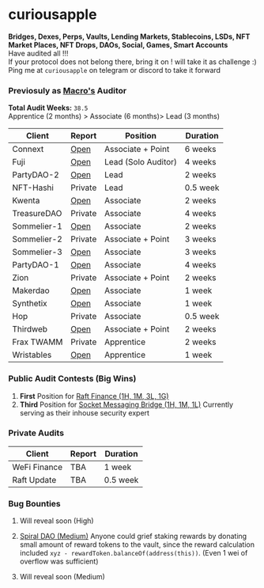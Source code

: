 # curiousapple

**Bridges, Dexes, Perps, Vaults, Lending Markets, Stablecoins, LSDs, NFT Market Places, NFT Drops, DAOs, Social, Games, Smart Accounts**</br>
Have audited all !!! </br>
If your protocol does not belong there, bring it on ! will take it as challenge :) </br>
Ping me at `curiousapple` on telegram or discord to take it forward </br>

###  Previosuly as [Macro's](https://0xmacro.com/) Auditor 

**Total Audit Weeks:** `38.5`  
Apprentice (2 months) > Associate (6 months)> Lead (3 months)

| Client      | Report                                                                                     | Position            | Duration |
|-------------|--------------------------------------------------------------------------------------------|---------------------|----------|
| Connext     | [Open]( https://github.com/abhishekvispute/curiousapple-audits/blob/main/Connext.pdf )     | Associate + Point   | 6 weeks  |
| Fuji        | [Open](https://github.com/abhishekvispute/curiousapple-audits/blob/main/Fuji.pdf)          | Lead (Solo Auditor) | 4 weeks  |
| PartyDAO-2  | [Open](https://github.com/abhishekvispute/curiousapple-audits/blob/main/PartyDAO-2.pdf)    | Lead                | 2 weeks  |
| NFT-Hashi   | Private                                                                                    | Lead                | 0.5 week |
| Kwenta      | [Open](https://github.com/abhishekvispute/curiousapple-audits/blob/main/Kwenta.pdf)        | Associate           | 2 weeks  |
| TreasureDAO | Private                                                                                    | Associate           | 4 weeks  |
| Sommelier-1 | [Open](https://github.com/abhishekvispute/curiousapple-audits/blob/main/Sommelier-1.pdf)   | Associate           | 2 weeks  |
| Sommelier-2 | Private                                                                                    | Associate + Point   | 3 weeks  |
| Sommelier-3 | [Open](https://github.com/abhishekvispute/curiousapple-audits/blob/main/Sommelier-3.pdf)   | Associate           | 3 weeks  |
| PartyDAO-1  | [Open](https://github.com/abhishekvispute/curiousapple-audits/blob/main/PartyDAO-1.pdf)    | Associate           | 4 weeks  |
| Zion        | Private                                                                                    | Associate + Point   | 2 weeks  |
| Makerdao    | [Open](https://github.com/abhishekvispute/curiousapple-audits/blob/main/Maker-1.pdf)       | Associate           | 1 week   |
| Synthetix   | [Open](https://github.com/abhishekvispute/curiousapple-audits/blob/main/Synthetix-3.pdf)   | Associate           | 1 week   |
| Hop         | Private                                                                                    | Associate           | 0.5 week |
| Thirdweb    | [Open](https://github.com/abhishekvispute/curiousapple-audits/blob/main/thirdweb%20-2.pdf) | Associate + Point   | 2 weeks  |
| Frax TWAMM  | Private                                                                                    | Apprentice          | 2 weeks  |
| Wristables  | [Open](https://github.com/abhishekvispute/curiousapple-audits/blob/main/Wristables-1.pdf)  | Apprentice          | 1 week   |

###  Public Audit Contests (Big Wins)

1. **First** Position for [Raft Finance (1H, 1M, 3L, 1G)](https://github.com/raft-fi/contracts/issues?q=is%3Aissue+is%3Aclosed+author%3Aabhishekvispute)
2. **Third** Position for [Socket Messaging Bridge (1H, 1M, 1L)](https://sockettech.notion.site/WarRoom-Leaderboard-47a977c54ff74fd48eac780a9d518c70)
    Currently serving as their inhouse security expert


###  Private Audits

| Client               | Report     | Duration  |
|-------------         |--------    |---------- |
| WeFi Finance         | TBA        | 1 week    |
| Raft Update          | TBA        | 0.5 week  |

### Bug Bounties 

1. Will reveal soon (High)
   
2. [Spiral DAO (Medium)](https://spiral.farm/)
Anyone could grief staking rewards by donating small amount of reward tokens to the vault, 
since the reward calculation included `xyz - rewardToken.balanceOf(address(this))`. (Even 1 wei of overflow was sufficient)

1. Will reveal soon (Medium)
